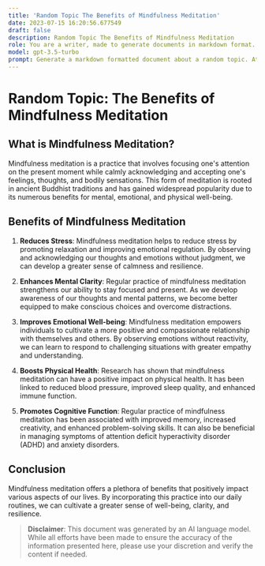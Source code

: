 ```yaml
---
title: 'Random Topic The Benefits of Mindfulness Meditation'
date: 2023-07-15 16:20:56.677549
draft: false
description: Random Topic The Benefits of Mindfulness Meditation
role: You are a writer, made to generate documents in markdown format. It is very important that all of the documents you generate are in valid markdown format.
model: gpt-3.5-turbo
prompt: Generate a markdown formatted document about a random topic. At the bottom, include a disclaimer explaining that the document was generated by you. The first line of the document should be the title. Make sure that the entire document is in proper markdown format, using a mix of various tags to make the document visually appealing.
---
```


# Random Topic: The Benefits of Mindfulness Meditation

## What is Mindfulness Meditation?

Mindfulness meditation is a practice that involves focusing one's attention on the present moment while calmly acknowledging and accepting one's feelings, thoughts, and bodily sensations. This form of meditation is rooted in ancient Buddhist traditions and has gained widespread popularity due to its numerous benefits for mental, emotional, and physical well-being.

## Benefits of Mindfulness Meditation

1. **Reduces Stress**: Mindfulness meditation helps to reduce stress by promoting relaxation and improving emotional regulation. By observing and acknowledging our thoughts and emotions without judgment, we can develop a greater sense of calmness and resilience.

2. **Enhances Mental Clarity**: Regular practice of mindfulness meditation strengthens our ability to stay focused and present. As we develop awareness of our thoughts and mental patterns, we become better equipped to make conscious choices and overcome distractions.

3. **Improves Emotional Well-being**: Mindfulness meditation empowers individuals to cultivate a more positive and compassionate relationship with themselves and others. By observing emotions without reactivity, we can learn to respond to challenging situations with greater empathy and understanding.

4. **Boosts Physical Health**: Research has shown that mindfulness meditation can have a positive impact on physical health. It has been linked to reduced blood pressure, improved sleep quality, and enhanced immune function.

5. **Promotes Cognitive Function**: Regular practice of mindfulness meditation has been associated with improved memory, increased creativity, and enhanced problem-solving skills. It can also be beneficial in managing symptoms of attention deficit hyperactivity disorder (ADHD) and anxiety disorders.

## Conclusion

Mindfulness meditation offers a plethora of benefits that positively impact various aspects of our lives. By incorporating this practice into our daily routines, we can cultivate a greater sense of well-being, clarity, and resilience.

>**Disclaimer**: This document was generated by an AI language model. While all efforts have been made to ensure the accuracy of the information presented here, please use your discretion and verify the content if needed.